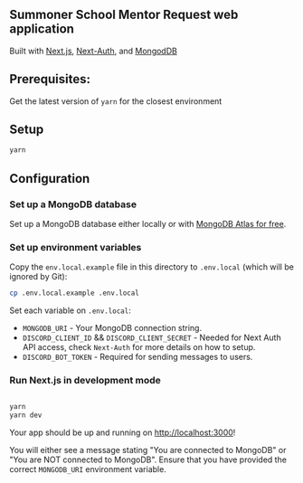 ## Summoner School Mentor Request web application

Built with [Next.js](https://nextjs.org/docs), [Next-Auth](https://next-auth.js.org/getting-started/introduction), and [MongodDB](https://www.mongodb.com/docs/)

## Prerequisites:

Get the latest version of `yarn` for the closest environment

## Setup

```bash
yarn
```

## Configuration

### Set up a MongoDB database

Set up a MongoDB database either locally or with [MongoDB Atlas for free](https://mongodb.com/atlas).

### Set up environment variables

Copy the `env.local.example` file in this directory to `.env.local` (which will be ignored by Git):

```bash
cp .env.local.example .env.local
```

Set each variable on `.env.local`:

- `MONGODB_URI` - Your MongoDB connection string.
- `DISCORD_CLIENT_ID` && `DISCORD_CLIENT_SECRET` - Needed for Next Auth API access, check `Next-Auth` for more details on how to setup.
- `DISCORD_BOT_TOKEN` - Required for sending messages to users.

### Run Next.js in development mode

```bash

yarn
yarn dev

```

Your app should be up and running on [http://localhost:3000](http://localhost:3000)!

You will either see a message stating "You are connected to MongoDB" or "You are NOT connected to MongoDB". Ensure that you have provided the correct `MONGODB_URI` environment variable.
